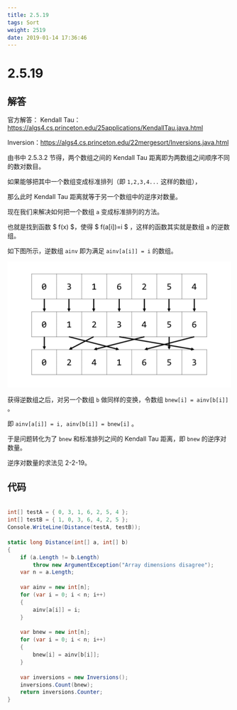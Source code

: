 ```yaml
---
title: 2.5.19
tags: Sort
weight: 2519
date: 2019-01-14 17:36:46
---
```


# 2.5.19


## 解答

官方解答：
Kendall Tau：https://algs4.cs.princeton.edu/25applications/KendallTau.java.html

Inversion：https://algs4.cs.princeton.edu/22mergesort/Inversions.java.html

由书中 2.5.3.2 节得，两个数组之间的 Kendall Tau 距离即为两数组之间顺序不同的数对数目。

如果能够把其中一个数组变成标准排列（即 `1,2,3,4...` 这样的数组），

那么此时 Kendall Tau 距离就等于另一个数组中的逆序对数量。

现在我们来解决如何把一个数组 `a` 变成标准排列的方法。

也就是找到函数 $ f(x) ​$，使得 $ f(a[i])=i ​$ ，这样的函数其实就是数组 `a` 的逆数组。

如下图所示，逆数组 `ainv` 即为满足 `ainv[a[i]] = i` 的数组。

![](/resources/2-5-19/1.png)

获得逆数组之后，对另一个数组 `b` 做同样的变换，令数组 `bnew[i] = ainv[b[i]]` 。

即 `ainv[a[i]] = i, ainv[b[i]] = bnew[i]` 。

于是问题转化为了 `bnew` 和标准排列之间的 Kendall Tau 距离，即 `bnew` 的逆序对数量。

逆序对数量的求法见 2-2-19。

## 代码

```csharp

int[] testA = { 0, 3, 1, 6, 2, 5, 4 };
int[] testB = { 1, 0, 3, 6, 4, 2, 5 };
Console.WriteLine(Distance(testA, testB));

static long Distance(int[] a, int[] b)
{
    if (a.Length != b.Length)
        throw new ArgumentException("Array dimensions disagree");
    var n = a.Length;

    var ainv = new int[n];
    for (var i = 0; i < n; i++)
    {
        ainv[a[i]] = i;
    }

    var bnew = new int[n];
    for (var i = 0; i < n; i++)
    {
        bnew[i] = ainv[b[i]];
    }

    var inversions = new Inversions();
    inversions.Count(bnew);
    return inversions.Counter;
}
```
